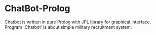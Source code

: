 # ChatBot-Prolog
Chatbot is written in pure Prolog with JPL library for graphical interface. Program 'Chatbot' is about simple military recruitment system.
